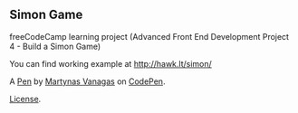 Simon Game
----------
freeCodeCamp learning project (Advanced Front End Development Project 4 - Build a Simon Game)

You can find working example at http://hawk.lt/simon/

A [Pen](https://codepen.io/martin-hawk/pen/VjRNOq) by [Martynas Vanagas](https://codepen.io/martin-hawk) on [CodePen](https://codepen.io).

[License](https://codepen.io/martin-hawk/pen/VjRNOq/license).